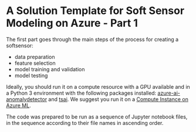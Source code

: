 # A Solution Template for Soft Sensor Modeling on Azure - Part 1

The first part goes through the main steps of the process for creating a softsensor:
- data preparation
- feature selection
- model training and validation
- model testing

Ideally, you should run it on a compute resource with a GPU available and in a Python 3 environment with the following packages installed: [azure-ai-anomalydetector](https://docs.microsoft.com/en-us/azure/cognitive-services/anomaly-detector/quickstarts/client-libraries) and [tsai](https://github.com/timeseriesAI/tsai). We suggest you run it on a [Compute Instance on Azure ML](https://docs.microsoft.com/en-us/azure/machine-learning/concept-compute-instance).

The code was prepared to be run as a sequence of Jupyter notebook files, in the sequence according to their file names in ascending order.